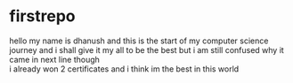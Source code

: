 # firstrepo
hello my name is dhanush and this is the start of my computer science journey and i shall give it my all to be the best but i am still confused why it came in next line though
<br>
i already won 2 certificates and i think im the best in this world
